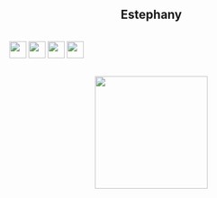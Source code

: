 
<h2 aLign="center">
  Estephany </h2> <br>
 <div aLign="left" style="display:inline_block">
  <a href="https://www.linkedin.com/in/estephany-franco-cardoso-da-silva-9bb1b016b/" target="_blank"><img src="https://cdn-icons-png.flaticon.com/512/174/174857.png" width="30px"></a>
   <a href = "mailto:estephany.efcds@gmail.com"><img src="https://logodownload.org/wp-content/uploads/2018/03/gmail-logo-16.png" width="30px"></a>
  <a href = "https://discord.gg/St3t3#2878" target="_blank"><img src="https://logodownload.org/wp-content/uploads/2017/11/discord-logo-7-1.png" width="30px" target="_blank"></a>
  <a href="https://www.instagram.com/st3t3_/" target="_blank"><img src="https://i2.wp.com/www.multarte.com.br/wp-content/uploads/2019/03/logo-instagram-png-fundo-transparente13.png?fit=696%2C696&ssl=1" width="30px" target="_blank"></a>

<h2 aLign="center"> <a href="#"><img src="https://nadei.42sp.org.br/img/InsigneaP3.png" width="200px"/>
